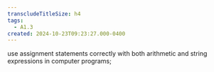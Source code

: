```yaml
---
transcludeTitleSize: h4
tags:
  - A1.3
created: 2024-10-23T09:23:27.000-0400
---
```

use assignment statements correctly with both arithmetic and string expressions in computer programs;